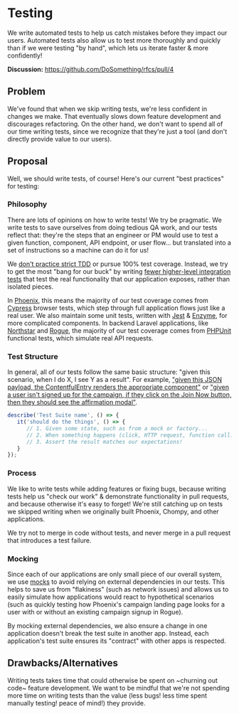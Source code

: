 # Testing

We write automated tests to help us catch mistakes before they impact our users. Automated tests also allow us to test more thoroughly and quickly than if we were testing "by hand", which lets us iterate faster & more confidently!

**Discussion:** https://github.com/DoSomething/rfcs/pull/4

## Problem

We've found that when we skip writing tests, we're less confident in changes we make. That eventually slows down feature development and discourages refactoring. On the other hand, we don't want to spend all of our time writing tests, since we recognize that they're just a tool (and don't directly provide value to our users).

## Proposal

Well, we should write tests, of course! Here's our current "best practices" for testing:

### Philosophy
There are lots of opinions on how to write tests! We try be pragmatic.
We write tests to save ourselves from doing tedious QA work, and our tests reflect that: they're the steps that an engineer or PM would use to test a given function, component, API endpoint, or user flow... but translated into a set of instructions so a machine can do it for us!

We [don't practice strict TDD](https://dhh.dk/2014/tdd-is-dead-long-live-testing.html) or pursue 100% test coverage. Instead, we try to get the most "bang for our buck" by writing [fewer higher-level integration tests](https://youtu.be/Fha2bVoC8SE) that test the real functionality that our application exposes, rather than isolated pieces.

In [Phoenix](https://github.com/DoSomething/phoenix), this means the majority of our test coverage comes from [Cypress](https://www.cypress.io/) browser tests, which step through full application flows just like a real user. We also maintain some unit tests, written with [Jest](https://jestjs.io/) & [Enzyme](https://airbnb.io/enzyme/), for more complicated components. In backend Laravel applications, like [Northstar](https://github.com/DoSomething/northstar) and [Rogue](https://github.com/DoSomething/rogue), the majority of our test coverage comes from [PHPUnit](https://laravel.com/docs/5.5/http-tests) functional tests, which simulate real API requests.

### Test Structure

In general, all of our tests follow the same basic structure: "given this scenario, when I do X, I see Y as a result". For example,  ["given this JSON payload, the ContentfulEntry renders the appropriate component"](https://github.com/DoSomething/phoenix-next/blob/dc9713b568060a3a459c715ffb97854321d4ae10/resources/assets/components/ContentfulEntry/ContentfulEntry.test.js#L19-L26) or ["given a user isn't signed up for the campaign, if they click on the Join Now button, then they should see the affirmation modal"](https://github.com/DoSomething/phoenix-next/blob/dc9713b568060a3a459c715ffb97854321d4ae10/cypress/integration/campaign-signup.js#L35-L53).

```js
describe('Test Suite name', () => {
   it('should do the things', () => {
      // 1. Given some state, such as from a mock or factory...
      // 2. When something happens (click, HTTP request, function call...)
      // 3. Assert the result matches our expectations!
   }
});
```

### Process
We like to write tests while adding features or fixing bugs, because writing tests help us "check our work" & demonstrate functionality in pull requests, and because otherwise it's easy to forget! We're still catching up on tests we skipped writing when we originally built Phoenix, Chompy, and other applications.

We try not to merge in code without tests, and never merge in a pull request that introduces a test failure.

### Mocking

Since each of our applications are only small piece of our overall system, we use [mocks](https://en.wikipedia.org/wiki/Mock_object) to avoid relying on external dependencies in our tests. This helps to save us from "flakiness" (such as network issues) and allows us to easily simulate how applications would react to hypothetical scenarios (such as quickly testing how Phoenix's campaign landing page looks for a user with or without an existing campaign signup in Rogue).

By mocking external dependencies, we also ensure a change in one application doesn't break the test suite in another app. Instead, each application's test suite ensures its "contract" with other apps is respected.

## Drawbacks/Alternatives

Writing tests takes time that could otherwise be spent on ~churning out code~ feature development. We want to be mindful that we're not spending more time on writing tests than the value (less bugs! less time spent manually testing! peace of mind!) they provide.
